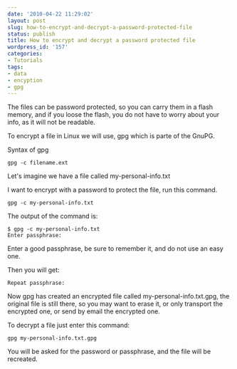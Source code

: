 ```yaml
---
date: '2010-04-22 11:29:02'
layout: post
slug: how-to-encrypt-and-decrypt-a-password-protected-file
status: publish
title: How to encrypt and decrypt a password protected file
wordpress_id: '157'
categories:
- Tutorials
tags:
- data
- encyption
- gpg
---
```


The files can be password protected, so you can carry them in a flash memory, and if you loose the flash, you do not have to worry about your info, as it will not be readable.

To encrypt a file in Linux we will use, gpg which is parte of the GnuPG.

Syntax of gpg


    
    gpg -c filename.ext


Let's imagine we have a file called my-personal-info.txt

I want to encrypt with a password to protect the file, run this command.


    
    gpg -c my-personal-info.txt



The output of the command is:


    
    $ gpg -c my-personal-info.txt 
    Enter passphrase: 



Enter a good passphrase, be sure to remember it, and do not use an easy one.

Then you will get:


    
    Repeat passphrase: 



Now gpg has created an encrypted file called my-personal-info.txt.gpg, the original file is still there, so you may want to erase it, or only transport the encrypted one, or send by email the encrypted one.

To decrypt a file just enter this command:


    
    gpg my-personal-info.txt.gpg



You will be asked for the password or passphrase, and the file will be recreated.

